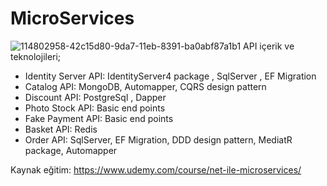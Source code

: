 # MicroServices

![114802958-42c15d80-9da7-11eb-8391-ba0abf87a1b1](https://github.com/fatihdonmez-dev/MicroServices/assets/108262314/6a6d3e05-98cc-42a2-b933-dfec1b060764)
API içerik ve teknolojileri;

 - Identity Server API: IdentityServer4 package , SqlServer , EF Migration 
 - Catalog API: MongoDB, Automapper, CQRS design pattern
 - Discount API: PostgreSql , Dapper
 - Photo Stock API: Basic end points
 - Fake Payment API: Basic end points
 - Basket API: Redis
 - Order API: SqlServer, EF Migration, DDD design pattern, MediatR package, Automapper

Kaynak eğitim: https://www.udemy.com/course/net-ile-microservices/
